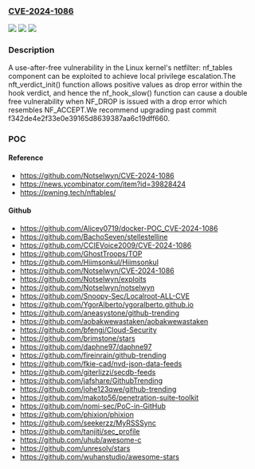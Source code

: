 ### [CVE-2024-1086](https://cve.mitre.org/cgi-bin/cvename.cgi?name=CVE-2024-1086)
![](https://img.shields.io/static/v1?label=Product&message=Kernel&color=blue)
![](https://img.shields.io/static/v1?label=Version&message=3.15%3C%206.8%20&color=brighgreen)
![](https://img.shields.io/static/v1?label=Vulnerability&message=CWE-416%20Use%20After%20Free&color=brighgreen)

### Description

A use-after-free vulnerability in the Linux kernel's netfilter: nf_tables component can be exploited to achieve local privilege escalation.The nft_verdict_init() function allows positive values as drop error within the hook verdict, and hence the nf_hook_slow() function can cause a double free vulnerability when NF_DROP is issued with a drop error which resembles NF_ACCEPT.We recommend upgrading past commit f342de4e2f33e0e39165d8639387aa6c19dff660.

### POC

#### Reference
- https://github.com/Notselwyn/CVE-2024-1086
- https://news.ycombinator.com/item?id=39828424
- https://pwning.tech/nftables/

#### Github
- https://github.com/Alicey0719/docker-POC_CVE-2024-1086
- https://github.com/BachoSeven/stellestelline
- https://github.com/CCIEVoice2009/CVE-2024-1086
- https://github.com/GhostTroops/TOP
- https://github.com/Hiimsonkul/Hiimsonkul
- https://github.com/Notselwyn/CVE-2024-1086
- https://github.com/Notselwyn/exploits
- https://github.com/Notselwyn/notselwyn
- https://github.com/Snoopy-Sec/Localroot-ALL-CVE
- https://github.com/YgorAlberto/ygoralberto.github.io
- https://github.com/aneasystone/github-trending
- https://github.com/aobakwewastaken/aobakwewastaken
- https://github.com/bfengj/Cloud-Security
- https://github.com/brimstone/stars
- https://github.com/daphne97/daphne97
- https://github.com/fireinrain/github-trending
- https://github.com/fkie-cad/nvd-json-data-feeds
- https://github.com/giterlizzi/secdb-feeds
- https://github.com/jafshare/GithubTrending
- https://github.com/johe123qwe/github-trending
- https://github.com/makoto56/penetration-suite-toolkit
- https://github.com/nomi-sec/PoC-in-GitHub
- https://github.com/phixion/phixion
- https://github.com/seekerzz/MyRSSSync
- https://github.com/tanjiti/sec_profile
- https://github.com/uhub/awesome-c
- https://github.com/unresolv/stars
- https://github.com/wuhanstudio/awesome-stars

